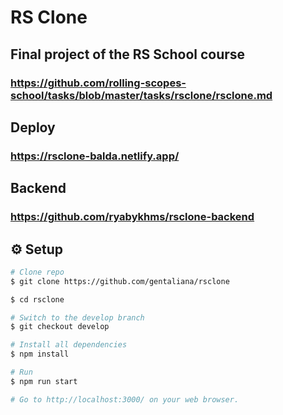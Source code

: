 # RS Clone

## Final project of the RS School course

### https://github.com/rolling-scopes-school/tasks/blob/master/tasks/rsclone/rsclone.md

## Deploy

### https://rsclone-balda.netlify.app/

## Backend

### https://github.com/ryabykhms/rsclone-backend

## :gear: Setup

```bash
# Clone repo
$ git clone https://github.com/gentaliana/rsclone

$ cd rsclone

# Switch to the develop branch
$ git checkout develop

# Install all dependencies
$ npm install

# Run
$ npm run start

# Go to http://localhost:3000/ on your web browser.
```
